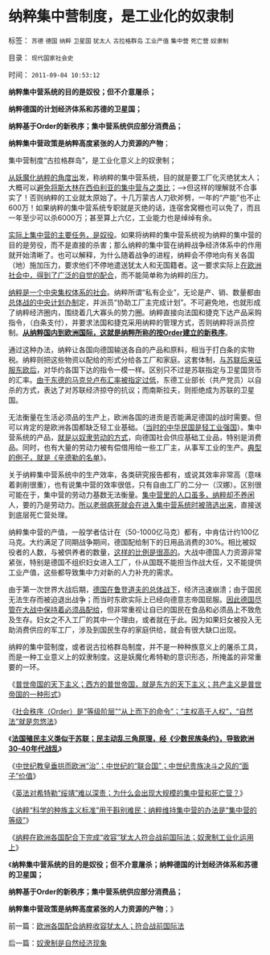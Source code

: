 # 纳粹集中营制度，是工业化的奴隶制

标签： `苏德` `德国` `纳粹` `卫星国` `犹太人` `古拉格群岛` `工业产值` `集中营` `死亡营` `奴隶制` 

目录： `现代国家社会史`

时间： `2011-09-04 10:53:12`

**纳粹集中营系统的目的是奴役；但不介意屠杀；**

**纳粹德国的计划经济体系和苏德的卫星国；**

**纳粹基于Order的新秩序；集中营系统供应部分消费品；**

**纳粹集中营政策是纳粹高度紧张的人力资源的产物**；

集中营制度“古拉格群岛”，是工业化意义上的奴隶制；

[从妖魔化纳粹的角度出](../../../2011/3/12/“妖魔化希特勒”掩盖了危险的社会规律.md)发，称纳粹的集中营系统，目的就是要工厂化灭绝犹太人；大概可以[避免将斯大林在西伯利亚的集中营与之类比](../../../2010/3/19/魔鬼三招！中国顶得了几招？.md)；——>但这样的理解就不合事实了！否则纳粹的工业就太原始了。十几万蒙古人刀砍斧劈，一年的“产能”也不止600万！如果纳粹的集中营系统专职就是灭绝的话，连宿舍窝棚也可以免了，而且一年至少可以杀6000万；甚至算上六亿，工业能力也是绰绰有余。

[实际上集中营的主要任务，是奴役](../../../2011/7/25/维系奴隶社会的方法是“等级升降”；.md)。如果将纳粹的集中营系统视为纳粹的集中营的目的是劳役，而不是直接的杀害；那么纳粹的集中营在纳粹战争经济体系中的作用就开始清晰了。也可以解释，为什么随着战争的进程，纳粹会不停地向有关各国（地）施加压力，要求他们不停地遣送犹太人和无国籍者。这一要求实际上[在欧洲社会中，得到了广泛的自觉的配合](../../../2011/8/30/《国际户籍制度公约》和二战前的少数民族.md)，而不能简单称为纳粹的压力。

[纳粹是一个中央集权体系的社会](../../../2010/3/30/希特勒的纳粹主义是怎么来的.md)。纳粹所谓“私有企业”，无论是产、销、数量都由[总体战的中央计划办制](../../../2011/3/19/马克思主义计划经济的科学的数字化.md)定，并派员“协助工厂主完成计划”。不可避免地，也就形成了纳粹经济圈内，围绕着几大寡头的势力圈。纳粹直接向法国和捷克下达产品采购指令，（白条支付），并要求法国和捷克采用纳粹的管理方式，否则纳粹将派员控制。[**从纳粹国内到欧洲国际，这就是纳粹所称的按Order建立的新秩序**](../../../2011/9/2/社会秩序（Order）即“等级阶层”“命令”和《自然法》的变迁.md)。

通过这种办法，纳粹让各国向德国输送各自的产品和原料，相当于打白条的实物税。纳粹则把这些物资以配给的形式分给各工厂和家庭。这套体制，[与苏联后来征服东欧后](../../../2009/8/3/现代苏俄经济体的两个组成部分.md)，对华约各国下达的指令一模一样。区别只不过是苏联指定与卫星国货币的汇率。[由于东德的马克兑卢布汇率被指定过低](../../../2007/11/27/人民币如何升值？中国向世界廉价献血不可继续！.md)，东德工业部长（共产党员）以自杀的方式，表达了对苏联经济掠夺的抗议；而南斯拉夫，则拒绝成为苏联的卫星国。

无法衡量在生活必须品的生产上，欧洲各国的进贡是否能满足德国的战时需要。但可以肯定的是欧洲各国都缺乏轻工业基础。（[当时的中华民国是轻工业强国](../../../2011/1/16/民国是工业相对发达的寡头经济.md)）。集中营系统的产品，[就是以奴隶劳动的方式](../../../2011/8/11/文明史即资本主义史；人类社会＝（奴隶制＋资本主义）.md)，向德国社会供应基础工业品，特别是消费品。同时，也有大量的劳动力被有偿借用给一些工厂主，从事军工业的生产。[典型的例子，就是《辛德勒的名单](../../../2011/8/28/希特勒灭绝犹太人，不是欧洲传统的反犹主义.md)》。

关于纳粹集中营系统中的生产效率，各类研究报告都有，或说其效率非常高（意味着剥削很重），也有说集中营的效率很低，只有自由工厂的二分一（汉娜）。区别很可能在于，集中营的劳动力基数无法衡量。[集中营里的人口虽多，纳粹却不养闲](../../../2009/8/5/市场经济是工业化不成为人道灾难的必要条件.md)人，要的乃是劳动力。[所以老弱病死就会在进入集中营系统时被筛选出来](../../../2011/7/17/南北战争的种族主义和纳粹.md)，直接送到底层死亡营处理。

纳粹集中营的产值，一般学者估计在（50-1000亿马克）都有，中肯估计约100亿马克。大约满足了同期战争期间，德国配给制下的日用品消费的30%。相比被奴役者的人数，与被供养者的数量，[这样的比例是很高的](../../../2009/8/5/无人权的农村人口城镇化工业化将是什么后果？.md)。大战中德国人力资源非常紧张，特别是德国不组织妇女进入工厂，仆从国既不能担当作战大任，又不能提供工业产值，这些都导致集中力对新的人力补充的需求。

由于第一次世界大战后期，[德国在鲁登道夫的总体战下](../../../2009/6/25/第一个实践马恩主义社会制度设想的世界军事强国.md)，经济迅速崩溃；由于国民无法生存而被迫退出战争；而当时东欧实际上已经向德意志帝国屈服。[因此德国尽管在大战中保持着必须品配给](../../../2009/6/25/马恩主义德国社会构想的缺陷在计划经济.md)，但非常重视让自已的国民在食品和必须品上不致危及生存。妇女之不入工厂的其中一个理由，或者就在于此。因为如果妇女被投入无助消费供应的军工厂，涉及到国民生存的家庭供给，就会有很大缺口出现。

纳粹的集中营制度，或者说古拉格群岛制度，并不是一种种族意义上的屠杀工具，而是一种工业意义上的奴隶制度。这是妖魔化希特勒的意识形态，所掩盖的非常重要的一环。

《[普世帝国的天下主义；西方的普世帝国，就是东方的天下主义；共产主义是普世帝国的一种形式](../../../2011/9/2/普世帝国的天下主义.md)》

《[社会秩序（Order）是“等级阶层”“从上而下的命令”；“主权高于人权”，“自然法”就是忽悠法](../../../2011/9/2/社会秩序（Order）即“等级阶层”“命令”和《自然法》的变迁.md)》

《[**法国殖民主义类似于苏联；民主动乱三角原理，经《少数民族条约》，导致欧洲30-40年代战乱**](../../../2011/9/2/妖魔化希特勒掩盖了什么？法国的殖民主义与英国有何不同？.md)》

《[中世纪教皇垂拱而欧洲“治”；中世纪的“联合国”；中世纪贵族决斗之风的“面子”价值](../../../2011/9/4/中世纪的联合国,教皇垂拱而欧洲“治”.md)》

《[英法对希特勒“绥靖”难以深责；为什么会出现大规模的集中营和死亡营？](../../../2011/9/4/英法“绥靖”希特勒难以深责；为什么会出现集中营和死亡营？.md)》

《[纳粹“科学的种族主义标准”用于斟别难民；纳粹维持集中营的办法是“集中营的等级”](../../../2011/9/4/纳粹“科学的种族主义标准”用于斟别难民，和集中营的等级.md)》

《[纳粹在欧洲各国配合下完成“收容”犹太人符合战前国际法；奴隶制工业化运用上](../../../2011/9/4/欧洲各国配合纳粹收容犹太人；符合战前国际法.md)》

《**纳粹集中营系统的目的是奴役；但不介意屠杀；纳粹德国的计划经济体系和苏德的卫星国；**

**纳粹基于Order的新秩序；集中营系统供应部分消费品；**

**纳粹集中营政策是纳粹高度紧张的人力资源的产物**；》



前一篇：[欧洲各国配合纳粹收容犹太人；符合战前国际法](../../../2011/9/4/欧洲各国配合纳粹收容犹太人；符合战前国际法.md)

后一篇：[奴隶制是自然经济现象](../../../2011/9/15/奴隶制是自然经济现象.md)